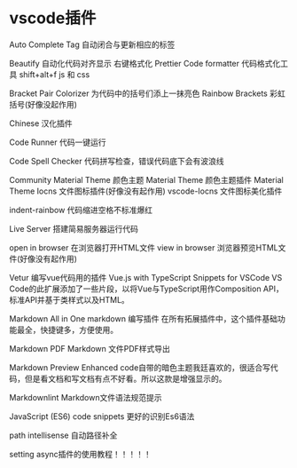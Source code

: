 # vscode插件

Auto Complete Tag 自动闭合与更新相应的标签

Beautify 自动化代码对齐显示  右键格式化
Prettier Code formatter 代码格式化工具 shift+alt+f    js 和 css

Bracket Pair Colorizer 为代码中的括号们添上一抹亮色
Rainbow Brackets  彩虹括号(好像没起作用)

Chinese 汉化插件

Code Runner 代码一键运行

Code Spell Checker 代码拼写检查，错误代码底下会有波浪线

Community Material Theme 颜色主题
Material Theme 颜色主题插件
Material Theme Iocns 文件图标插件(好像没有起作用)
vscode-Iocns 文件图标美化插件

indent-rainbow 代码缩进空格不标准爆红

Live Server 搭建简易服务器运行代码

open in browser 在浏览器打开HTML文件
view in browser 浏览器预览HTML文件(好像没有起作用)

Vetur 编写vue代码用的插件
Vue.js with TypeScript Snippets for VSCode  VS Code的此扩展添加了一些片段，以将Vue与TypeScript用作Composition API，标准API并基于类样式以及HTML。

Markdown All in One    markdown 编写插件 在所有拓展插件中，这个插件基础功能最全，快捷键多，方便使用。

Markdown PDF  Markdown   文件PDF样式导出

Markdown Preview Enhanced   code自带的暗色主题我廷喜欢的，很适合写代码，但是看文档和写文档有点不好看。所以这款是增强显示的。

Markdownlint   Markdown文件语法规范提示

JavaScript (ES6) code snippets 更好的识别Es6语法

path intellisense 自动路径补全

setting async插件的使用教程！！！！！